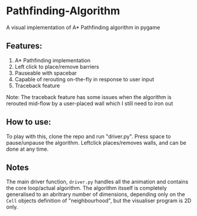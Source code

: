 # Pathfinding-Algorithm
A visual implementation of A* Pathfinding algorithm in pygame

Features:
----
1. A* Pathfinding implementation
2. Left click to place/remove barriers
3. Pauseable with spacebar
4. Capable of rerouting on-the-fly in response to user input
5. Traceback feature

Note: The traceback feature has some issues when the algorithm is rerouted mid-flow by a user-placed wall which I still need to iron out

How to use:
----
To play with this, clone the repo and run "driver.py".
Press space to pause/unpause the algorithm.
Leftclick places/removes walls, and can be done at any time.

Notes
----
The main driver function, ```driver.py``` handles all the animation and contains the core loop/actual algorithm. The algorithm itsself is completely generalised to an abritrary number of dimensions, depending only on the ```Cell``` objects definition of "neighbourhood", but the visualiser program is 2D only.
